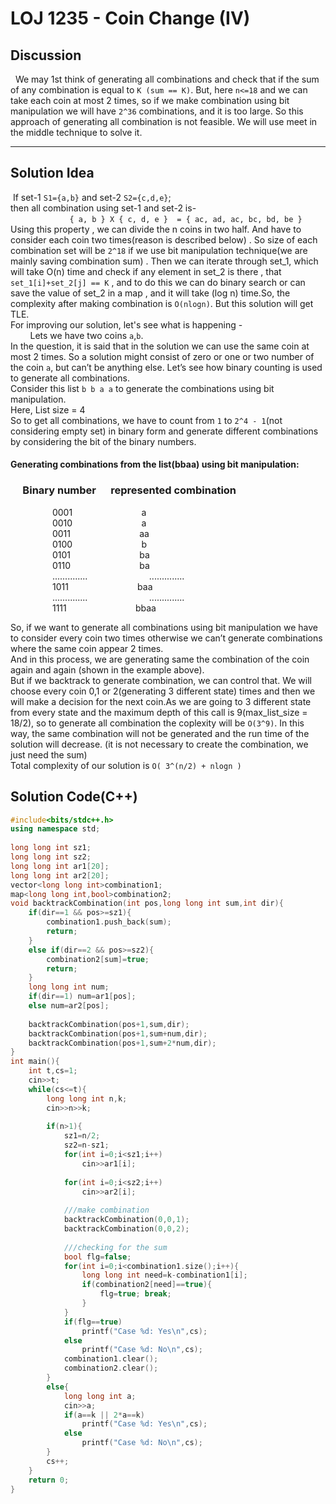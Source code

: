 # **LOJ 1235 - Coin Change (IV)**

## **Discussion**
&nbsp; We may 1st think of generating all combinations and check that if the sum of any combination is equal to `K (sum == K)`. But, here `n<=18` and we can take each coin at most 2 times, 
so if we make combination using bit manipulation we will have `2^36` combinations, and it is too large. So this approach of generating all combination is not feasible. We will use
meet in the middle technique to solve it.
***
## **Solution Idea**
&nbsp;If set-1  `S1={a,b}` and set-2  `S2={c,d,e}`;<br/>
then all combination using set-1 and set-2 is- </br>
&nbsp; &nbsp; &nbsp; &nbsp;  &nbsp; &nbsp; &nbsp; &nbsp; &nbsp; &nbsp;  &nbsp; &nbsp;           `{ a, b } X { c, d, e }  = { ac, ad, ac, bc, bd, be }`<br/>
Using this property , we can divide the n coins in two half. And have to consider each coin two times(reason is described below) . So size of each combination set will be `2^18` if we use bit manipulation technique(we are mainly saving combination sum) . Then we can iterate through set_1, which will take O(n) time and check if any element in set_2 is there , that `set_1[i]+set_2[j] == K` , and to do this we can do binary search or can save the value of set_2 in a map , and it will take (log n) time.So, the complexity after making combination is `O(nlogn)`. But this solution will get TLE.<br/>
For improving our solution, let's see what is happening -<br/>
&nbsp; &nbsp; &nbsp; &nbsp; Lets we have two coins `a`,`b`.<br/>
In the question, it is said that in the solution we can use the same coin at most 2 times. So a solution might consist of zero or one or two number of the coin `a`, but can’t
be anything else. Let’s see how binary counting is used to generate all combinations.<br/>
Consider this list `b b a a`  to generate the combinations using bit manipulation.<br/>
Here, List size = 4<br/>
So to get all combinations, we have to count from `1` to `2^4 - 1`(not considering empty set) in binary form and generate different combinations by considering the bit of the binary numbers.<br/>
#### Generating combinations from the list(bbaa) using bit manipulation: 
### &nbsp;&nbsp;&nbsp;&nbsp;  Binary number         &nbsp;&nbsp;&nbsp;&nbsp;  represented combination

&nbsp;&nbsp;&nbsp;&nbsp;&nbsp;&nbsp;&nbsp;&nbsp;&nbsp;&nbsp;&nbsp;&nbsp;&nbsp;&nbsp;&nbsp;&nbsp;  0001          &nbsp;&nbsp;&nbsp;&nbsp;&nbsp;&nbsp;&nbsp;&nbsp;&nbsp;&nbsp;&nbsp;&nbsp;&nbsp;&nbsp;&nbsp;&nbsp;&nbsp;&nbsp;&nbsp;&nbsp;&nbsp;&nbsp;&nbsp;&nbsp;&nbsp;&nbsp;  a<br/>
&nbsp;&nbsp;&nbsp;&nbsp;&nbsp;&nbsp;&nbsp;&nbsp;&nbsp;&nbsp;&nbsp;&nbsp;&nbsp;&nbsp;&nbsp;&nbsp;  0010           &nbsp;&nbsp;&nbsp;&nbsp;&nbsp;&nbsp;&nbsp;&nbsp;&nbsp;&nbsp;&nbsp;&nbsp;&nbsp;&nbsp;&nbsp;&nbsp;&nbsp;&nbsp;&nbsp;&nbsp;&nbsp;&nbsp;&nbsp;&nbsp;&nbsp;&nbsp;  a<br/>
&nbsp;&nbsp;&nbsp;&nbsp;&nbsp;&nbsp;&nbsp;&nbsp;&nbsp;&nbsp;&nbsp;&nbsp;&nbsp;&nbsp;&nbsp;&nbsp;  0011           &nbsp;&nbsp;&nbsp;&nbsp;&nbsp;&nbsp;&nbsp;&nbsp;&nbsp;&nbsp;&nbsp;&nbsp;&nbsp;&nbsp;&nbsp;&nbsp;&nbsp;&nbsp;&nbsp;&nbsp;&nbsp;&nbsp;&nbsp;&nbsp;&nbsp;&nbsp;  aa<br/>
&nbsp;&nbsp;&nbsp;&nbsp;&nbsp;&nbsp;&nbsp;&nbsp;&nbsp;&nbsp;&nbsp;&nbsp;&nbsp;&nbsp;&nbsp;&nbsp;  0100           &nbsp;&nbsp;&nbsp;&nbsp;&nbsp;&nbsp;&nbsp;&nbsp;&nbsp;&nbsp;&nbsp;&nbsp;&nbsp;&nbsp;&nbsp;&nbsp;&nbsp;&nbsp;&nbsp;&nbsp;&nbsp;&nbsp;&nbsp;&nbsp;&nbsp;&nbsp;  b<br/>
&nbsp;&nbsp;&nbsp;&nbsp;&nbsp;&nbsp;&nbsp;&nbsp;&nbsp;&nbsp;&nbsp;&nbsp;&nbsp;&nbsp;&nbsp;&nbsp;  0101           &nbsp;&nbsp;&nbsp;&nbsp;&nbsp;&nbsp;&nbsp;&nbsp;&nbsp;&nbsp;&nbsp;&nbsp;&nbsp;&nbsp;&nbsp;&nbsp;&nbsp;&nbsp;&nbsp;&nbsp;&nbsp;&nbsp;&nbsp;&nbsp;&nbsp;&nbsp;  ba<br/>
&nbsp;&nbsp;&nbsp;&nbsp;&nbsp;&nbsp;&nbsp;&nbsp;&nbsp;&nbsp;&nbsp;&nbsp;&nbsp;&nbsp;&nbsp;&nbsp;  0110           &nbsp;&nbsp;&nbsp;&nbsp;&nbsp;&nbsp;&nbsp;&nbsp;&nbsp;&nbsp;&nbsp;&nbsp;&nbsp;&nbsp;&nbsp;&nbsp;&nbsp;&nbsp;&nbsp;&nbsp;&nbsp;&nbsp;&nbsp;&nbsp;&nbsp;&nbsp;  ba<br/>
&nbsp;&nbsp;&nbsp;&nbsp;&nbsp;&nbsp;&nbsp;&nbsp;&nbsp;&nbsp;&nbsp;&nbsp;&nbsp;&nbsp;&nbsp;&nbsp;  ..............           &nbsp;&nbsp;&nbsp;&nbsp;&nbsp;&nbsp;&nbsp;&nbsp;&nbsp;&nbsp;&nbsp;&nbsp;&nbsp;&nbsp;&nbsp;&nbsp;&nbsp;&nbsp;&nbsp;&nbsp;&nbsp;&nbsp;&nbsp;  ..............<br/>
&nbsp;&nbsp;&nbsp;&nbsp;&nbsp;&nbsp;&nbsp;&nbsp;&nbsp;&nbsp;&nbsp;&nbsp;&nbsp;&nbsp;&nbsp;&nbsp;  1011            &nbsp;&nbsp;&nbsp;&nbsp;&nbsp;&nbsp;&nbsp;&nbsp;&nbsp;&nbsp;&nbsp;&nbsp;&nbsp;&nbsp;&nbsp;&nbsp;&nbsp;&nbsp;&nbsp;&nbsp;&nbsp;&nbsp;&nbsp;&nbsp;&nbsp;&nbsp;  baa<br/>
&nbsp;&nbsp;&nbsp;&nbsp;&nbsp;&nbsp;&nbsp;&nbsp;&nbsp;&nbsp;&nbsp;&nbsp;&nbsp;&nbsp;&nbsp;&nbsp;  ..............           &nbsp;&nbsp;&nbsp;&nbsp;&nbsp;&nbsp;&nbsp;&nbsp;&nbsp;&nbsp;&nbsp;&nbsp;&nbsp;&nbsp;&nbsp;&nbsp;&nbsp;&nbsp;&nbsp;&nbsp;&nbsp;&nbsp;&nbsp;  ..............<br/>
&nbsp;&nbsp;&nbsp;&nbsp;&nbsp;&nbsp;&nbsp;&nbsp;&nbsp;&nbsp;&nbsp;&nbsp;&nbsp;&nbsp;&nbsp;&nbsp;  1111            &nbsp;&nbsp;&nbsp;&nbsp;&nbsp;&nbsp;&nbsp;&nbsp;&nbsp;&nbsp;&nbsp;&nbsp;&nbsp;&nbsp;&nbsp;&nbsp;&nbsp;&nbsp;&nbsp;&nbsp;&nbsp;&nbsp;&nbsp;&nbsp;&nbsp;&nbsp;  bbaa<br/>

So, if we want to generate all combinations using bit manipulation we have to consider every coin two times otherwise we can’t generate combinations where the same coin appear
2 times.<br/>
And in this process, we are generating same the combination of the coin again and again (shown in the example above).<br/>
But if we backtrack to generate combination, we can control that. We will choose every coin 0,1 or 2(generating 3 different state) times and then we will make a decision for the next coin.As we are going 
to 3 different state from every state and the maximum depth of this call is 9(max_list_size = 18/2), so to generate all combination the coplexity will be `O(3^9)`. In this way, the same combination will not be
generated and the run time of the solution will decrease. (it is not necessary to create the combination, we just need the sum) <br/>
Total complexity of our solution is `O( 3^(n/2) + nlogn )`


## **Solution Code(C++)**
```C++
#include<bits/stdc++.h>
using namespace std;
 
long long int sz1;
long long int sz2;
long long int ar1[20];
long long int ar2[20];
vector<long long int>combination1;
map<long long int,bool>combination2;
void backtrackCombination(int pos,long long int sum,int dir){
    if(dir==1 && pos>=sz1){
        combination1.push_back(sum);
        return;
    }
    else if(dir==2 && pos>=sz2){
        combination2[sum]=true;
        return;
    }
    long long int num;
    if(dir==1) num=ar1[pos];
    else num=ar2[pos];
 
    backtrackCombination(pos+1,sum,dir);
    backtrackCombination(pos+1,sum+num,dir);
    backtrackCombination(pos+1,sum+2*num,dir);
}
int main(){
 	int t,cs=1;
    cin>>t;
    while(cs<=t){
        long long int n,k;
        cin>>n>>k;
 
        if(n>1){
            sz1=n/2;
            sz2=n-sz1;
            for(int i=0;i<sz1;i++)
                cin>>ar1[i];
 
            for(int i=0;i<sz2;i++)
                cin>>ar2[i];
 
            ///make combination
            backtrackCombination(0,0,1);
            backtrackCombination(0,0,2);
 
            ///checking for the sum
            bool flg=false;
            for(int i=0;i<combination1.size();i++){
                long long int need=k-combination1[i];
                if(combination2[need]==true){
                    flg=true; break;
                }
            }
            if(flg==true)
                printf("Case %d: Yes\n",cs);
            else
                printf("Case %d: No\n",cs);
            combination1.clear();
            combination2.clear();
        }
        else{
            long long int a;
            cin>>a;
            if(a==k || 2*a==k)
                printf("Case %d: Yes\n",cs);
            else
                printf("Case %d: No\n",cs);
        }
        cs++;
    }
    return 0;
}
```
